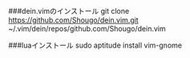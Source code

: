 ###dein.vimのインストール
git clone https://github.com/Shougo/dein.vim.git ~/.vim/dein/repos/github.com/Shougo/dein.vim

###luaインストール
sudo aptitude install vim-gnome

